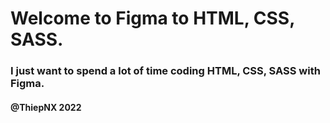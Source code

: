 # Welcome to Figma to HTML, CSS, SASS.

### I just want to spend a lot of time coding HTML, CSS, SASS with Figma.

#### @ThiepNX 2022

